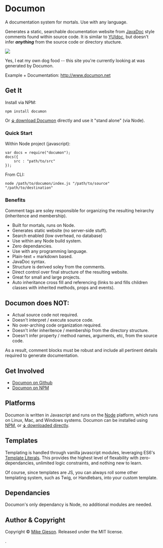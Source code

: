 # Documon

A documentation system for mortals. Use with any language.

Generates a static, searchable documentation website from [JavaDoc](https://en.wikipedia.org/wiki/Javadoc) style comments found within source code. It is similar to [YUIdoc](http://yui.github.io/yuidoc/), but doesn't infer __*anything*__ from the source code or directory stucture.

![](http://www.documon.net/assets/screenshot1.jpg)

Yes, I eat my own dog food -- this site you're currently looking at was generated by Documon. 

Example + Documentation: http://www.documon.net 

## Get It

Install via NPM:

	npm install documon

Or [&#x02186; download Documon][1] directly and use it "stand alone" (via Node).

### Quick Start

Within Node project (javascript):

	var docs = require("documon");
	docs({
	    src : "path/to/src"
	});

From CLI:

	node /path/to/documon/index.js "/path/to/source" "/path/to/destination"


### Benefits

Comment tags are soley responsible for organizing the resulting heirarchy (inheritence and membership).

- Built for mortals, runs on Node.
- Generates static website (no server-side stuff).
- Search enabled (low overhead, no database)
- Use within any Node build system.
- Zero dependancies.
- Use with any programming language.
- Plain-text + markdown based.
- JavaDoc syntax.
- Structure is derived soley from the comments.
- Direct control over final structure of the resulting website.
- Great for small and large projects.
- Auto inheritance cross fill and referencing (links to and fills children classes with inherited methods, props and events).

## Documon does NOT:

- Actual source code not required.
- Doesn't interpret / execute source code.
- No over-arching code organization required.
- Doesn't infer inheritence / membership from the directory structure.
- Doesn't infer property / method names, arguments, etc, from the source code.

As a result, comment blocks must be robust and include all pertinent details required to generate documentation.

## Get Involved

- [Documon on Github](https://github.com/bobtherobot/documon)
- [Documon on NPM](https://www.npmjs.com/package/documon)

## Platforms

Documon is written in Javascript and runs on the [Node](https://www.nodejs.com) platform, which runs on Linux, Mac, and Windows systems. Documon can be installed using [NPM](https://www.npmjs.com/documon), or [&#x02186; downloaded directly][1].

## Templates
Templating is handled through vanilla javascript modules, leveraging ES6's [Template Literals](https://developer.mozilla.org/en-US/docs/Web/JavaScript/Reference/Template_literals). This provides the highest level of flexability with zero-dependancies, unlimited logic constraints, and nothing new to learn.

Of course, since templates are JS, you can always roll some other templating system, such as Twig, or Handlebars, into your custom template.

## Dependancies
Documon's only dependancy is Node, no additional modules are needed.

## Author & Copyright
Copyright &copy; [Mike Gieson](http://www.gieson.com). 
Released under the MIT license.


[1]: http://www.documon.net/downloads/documon.zip
.
